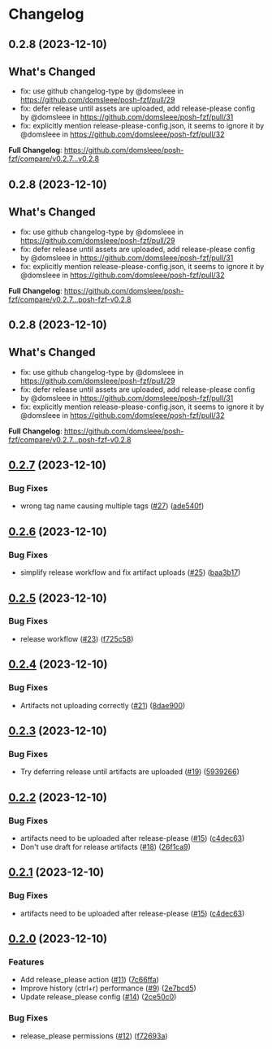 # Changelog

## 0.2.8 (2023-12-10)

## What's Changed
* fix: use github changelog-type by @domsleee in https://github.com/domsleee/posh-fzf/pull/29
* fix: defer release until assets are uploaded, add release-please config by @domsleee in https://github.com/domsleee/posh-fzf/pull/31
* fix: explicitly mention release-please-config.json, it seems to ignore it by @domsleee in https://github.com/domsleee/posh-fzf/pull/32


**Full Changelog**: https://github.com/domsleee/posh-fzf/compare/v0.2.7...v0.2.8

## 0.2.8 (2023-12-10)

## What's Changed
* fix: use github changelog-type by @domsleee in https://github.com/domsleee/posh-fzf/pull/29
* fix: defer release until assets are uploaded, add release-please config by @domsleee in https://github.com/domsleee/posh-fzf/pull/31
* fix: explicitly mention release-please-config.json, it seems to ignore it by @domsleee in https://github.com/domsleee/posh-fzf/pull/32


**Full Changelog**: https://github.com/domsleee/posh-fzf/compare/v0.2.7...posh-fzf-v0.2.8

## 0.2.8 (2023-12-10)

## What's Changed
* fix: use github changelog-type by @domsleee in https://github.com/domsleee/posh-fzf/pull/29
* fix: defer release until assets are uploaded, add release-please config by @domsleee in https://github.com/domsleee/posh-fzf/pull/31
* fix: explicitly mention release-please-config.json, it seems to ignore it by @domsleee in https://github.com/domsleee/posh-fzf/pull/32


**Full Changelog**: https://github.com/domsleee/posh-fzf/compare/v0.2.7...posh-fzf-v0.2.8

## [0.2.7](https://github.com/domsleee/posh-fzf/compare/v0.2.6...v0.2.7) (2023-12-10)


### Bug Fixes

* wrong tag name causing multiple tags ([#27](https://github.com/domsleee/posh-fzf/issues/27)) ([ade540f](https://github.com/domsleee/posh-fzf/commit/ade540f8681683517fd397caf2337f14567d8b37))

## [0.2.6](https://github.com/domsleee/posh-fzf/compare/v0.2.5...v0.2.6) (2023-12-10)


### Bug Fixes

* simplify release workflow and fix artifact uploads ([#25](https://github.com/domsleee/posh-fzf/issues/25)) ([baa3b17](https://github.com/domsleee/posh-fzf/commit/baa3b17f420afe267c4950324fa9f511a37f8232))

## [0.2.5](https://github.com/domsleee/posh-fzf/compare/v0.2.4...v0.2.5) (2023-12-10)


### Bug Fixes

* release workflow ([#23](https://github.com/domsleee/posh-fzf/issues/23)) ([f725c58](https://github.com/domsleee/posh-fzf/commit/f725c58e1c2a93dd3de02ce126acb7c90a884da3))

## [0.2.4](https://github.com/domsleee/posh-fzf/compare/v0.2.3...v0.2.4) (2023-12-10)


### Bug Fixes

* Artifacts not uploading correctly ([#21](https://github.com/domsleee/posh-fzf/issues/21)) ([8dae900](https://github.com/domsleee/posh-fzf/commit/8dae9001543bb50e2d28e7e47f6a59f24e8f3ea7))

## [0.2.3](https://github.com/domsleee/posh-fzf/compare/v0.2.2...v0.2.3) (2023-12-10)


### Bug Fixes

* Try deferring release until artifacts are uploaded ([#19](https://github.com/domsleee/posh-fzf/issues/19)) ([5939266](https://github.com/domsleee/posh-fzf/commit/5939266295094e43a289213f7d27bd4aebdc0760))

## [0.2.2](https://github.com/domsleee/posh-fzf/compare/v0.2.0...v0.2.2) (2023-12-10)


### Bug Fixes

* artifacts need to be uploaded after release-please ([#15](https://github.com/domsleee/posh-fzf/issues/15)) ([c4dec63](https://github.com/domsleee/posh-fzf/commit/c4dec63cbc9666c11a592bf1ac415f816c8083b5))
* Don't use draft for release artifacts ([#18](https://github.com/domsleee/posh-fzf/issues/18)) ([26f1ca9](https://github.com/domsleee/posh-fzf/commit/26f1ca9b128aa2f6fc84a46d37735590aac3c58c))

## [0.2.1](https://github.com/domsleee/posh-fzf/compare/v0.2.0...v0.2.1) (2023-12-10)


### Bug Fixes

* artifacts need to be uploaded after release-please ([#15](https://github.com/domsleee/posh-fzf/issues/15)) ([c4dec63](https://github.com/domsleee/posh-fzf/commit/c4dec63cbc9666c11a592bf1ac415f816c8083b5))

## [0.2.0](https://github.com/domsleee/posh-fzf/compare/0.1.5...v0.2.0) (2023-12-10)


### Features

* Add release_please action ([#11](https://github.com/domsleee/posh-fzf/issues/11)) ([7c66ffa](https://github.com/domsleee/posh-fzf/commit/7c66ffa4db273c4bf3ac5cf7519f6835de68e88d))
* Improve history (ctrl+r) performance ([#9](https://github.com/domsleee/posh-fzf/issues/9)) ([2e7bcd5](https://github.com/domsleee/posh-fzf/commit/2e7bcd5f872907cf66294e8eae12218892f8a122))
* Update release_please config ([#14](https://github.com/domsleee/posh-fzf/issues/14)) ([2ce50c0](https://github.com/domsleee/posh-fzf/commit/2ce50c0b7fe3579e131db9d790110a65e2c03d9a))


### Bug Fixes

* release_please permissions ([#12](https://github.com/domsleee/posh-fzf/issues/12)) ([f72693a](https://github.com/domsleee/posh-fzf/commit/f72693a453c784dc06dcc949b22dd24d01d94fd9))
